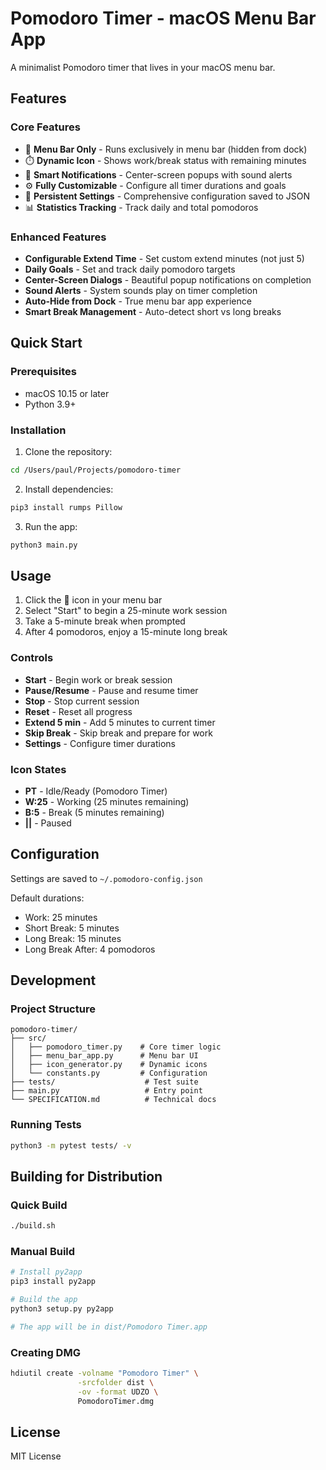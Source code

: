 # Pomodoro Timer - macOS Menu Bar App

A minimalist Pomodoro timer that lives in your macOS menu bar.

## Features

### Core Features
- 🍅 **Menu Bar Only** - Runs exclusively in menu bar (hidden from dock)
- ⏱️ **Dynamic Icon** - Shows work/break status with remaining minutes
- 🔔 **Smart Notifications** - Center-screen popups with sound alerts
- ⚙️ **Fully Customizable** - Configure all timer durations and goals
- 💾 **Persistent Settings** - Comprehensive configuration saved to JSON
- 📊 **Statistics Tracking** - Track daily and total pomodoros

### Enhanced Features
- **Configurable Extend Time** - Set custom extend minutes (not just 5)
- **Daily Goals** - Set and track daily pomodoro targets
- **Center-Screen Dialogs** - Beautiful popup notifications on completion
- **Sound Alerts** - System sounds play on timer completion
- **Auto-Hide from Dock** - True menu bar app experience
- **Smart Break Management** - Auto-detect short vs long breaks

## Quick Start

### Prerequisites
- macOS 10.15 or later
- Python 3.9+

### Installation

1. Clone the repository:
```bash
cd /Users/paul/Projects/pomodoro-timer
```

2. Install dependencies:
```bash
pip3 install rumps Pillow
```

3. Run the app:
```bash
python3 main.py
```

## Usage

1. Click the 🍅 icon in your menu bar
2. Select "Start" to begin a 25-minute work session
3. Take a 5-minute break when prompted
4. After 4 pomodoros, enjoy a 15-minute long break

### Controls

- **Start** - Begin work or break session
- **Pause/Resume** - Pause and resume timer
- **Stop** - Stop current session
- **Reset** - Reset all progress
- **Extend 5 min** - Add 5 minutes to current timer
- **Skip Break** - Skip break and prepare for work
- **Settings** - Configure timer durations

### Icon States

- **PT** - Idle/Ready (Pomodoro Timer)
- **W:25** - Working (25 minutes remaining)
- **B:5** - Break (5 minutes remaining)  
- **||** - Paused

## Configuration

Settings are saved to `~/.pomodoro-config.json`

Default durations:
- Work: 25 minutes
- Short Break: 5 minutes
- Long Break: 15 minutes
- Long Break After: 4 pomodoros

## Development

### Project Structure
```
pomodoro-timer/
├── src/
│   ├── pomodoro_timer.py    # Core timer logic
│   ├── menu_bar_app.py      # Menu bar UI
│   ├── icon_generator.py    # Dynamic icons
│   └── constants.py         # Configuration
├── tests/                    # Test suite
├── main.py                   # Entry point
└── SPECIFICATION.md          # Technical docs
```

### Running Tests
```bash
python3 -m pytest tests/ -v
```

## Building for Distribution

### Quick Build
```bash
./build.sh
```

### Manual Build
```bash
# Install py2app
pip3 install py2app

# Build the app
python3 setup.py py2app

# The app will be in dist/Pomodoro Timer.app
```

### Creating DMG
```bash
hdiutil create -volname "Pomodoro Timer" \
               -srcfolder dist \
               -ov -format UDZO \
               PomodoroTimer.dmg
```

## License

MIT License